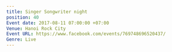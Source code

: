 ```yaml
---
title: Singer Songwriter night
position: 40
Event date: 2017-08-11 07:00:00 +07:00
Venue: Hanoi Rock City
Event URL: https://www.facebook.com/events/769748696520437/
Genre: Live
---
```


